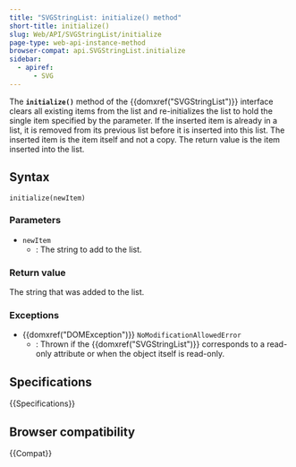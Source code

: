 ```yaml
---
title: "SVGStringList: initialize() method"
short-title: initialize()
slug: Web/API/SVGStringList/initialize
page-type: web-api-instance-method
browser-compat: api.SVGStringList.initialize
sidebar:
  - apiref:
      - SVG
---
```


The **`initialize()`** method of the {{domxref("SVGStringList")}} interface clears all existing items from the list and re-initializes the list to hold the single item specified by the parameter. If the inserted item is already in a list, it is removed from its previous list before it is inserted into this list. The inserted item is the item itself and not a copy. The return value is the item inserted into the list.

## Syntax

```js-nolint
initialize(newItem)
```

### Parameters

- `newItem`
  - : The string to add to the list.

### Return value

The string that was added to the list.

### Exceptions

- {{domxref("DOMException")}} `NoModificationAllowedError`
  - : Thrown if the {{domxref("SVGStringList")}} corresponds to a read-only attribute or when the object itself is read-only.

## Specifications

{{Specifications}}

## Browser compatibility

{{Compat}}
